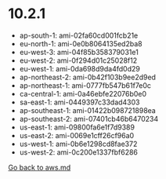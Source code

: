 
 # 10.2.1
- ap-south-1: ami-02fa60cd001fcb21e
- eu-north-1: ami-0e0b8064135ed2ba8
- eu-west-3: ami-04f85b358379031e1
- eu-west-2: ami-0f294d01c25028f12
- eu-west-1: ami-0da698d9da4fd0d29
- ap-northeast-2: ami-0b42f103b9ee2d9ed
- ap-northeast-1: ami-0777fb547b61f7e0c
- ca-central-1: ami-0a46ebfe22076b0e0
- sa-east-1: ami-0449397c33dad4303
- ap-southeast-1: ami-01422b098721898ea
- ap-southeast-2: ami-07401cb46b6470234
- us-east-1: ami-09800fa6e1f7d9389
- us-east-2: ami-0069e1cff26cf96a0
- us-west-1: ami-0b6e1298cd8fae372
- us-west-2: ami-0c200e1337fbf6286

[Go back to aws.md](../../aws.md) 
